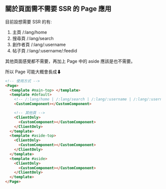 ## 關於頁面需不需要 SSR 的 Page 應用

目前設想需要 SSR 的有:

1. 主頁 /:lang/home
2. 搜尋頁 /:lang/search
3. 創作者頁 /:lang/:username
4. 帖子頁 /:lang/:username/:feedid

其他頁面感覺都不需要，再加上 Page 中的 aside 應該是也不需要。

所以 Page 可能大概會長成⬇

```html
<!-- 使用方式 -->
<Page>
  <template #main-top> </template>
  <template #default>
    <!-- /:lang/home | /:lang/search | /:lang/:username | /:lang/:username/:feedid -->
    <CustomComponent></CustomComponent>

    <!-- 其他頁 -->
    <ClientOnly>
      <CustomComponent></CustomComponent>
    </ClientOnly>
  </template>
  <template #aside-top>
    <ClientOnly>
      <CustomComponent></CustomComponent>
    </ClientOnly>
  </template>
  <template #aside>
    <ClientOnly>
      <CustomComponent></CustomComponent>
    </ClientOnly>
  </template>
</Page>
```